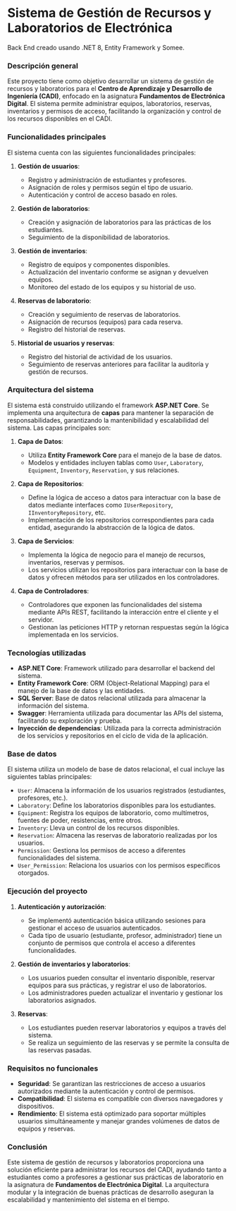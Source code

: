 # Sistema de Gestión de Recursos y Laboratorios de Electrónica

Back End creado usando .NET 8, Entity Framework y Somee.

### Descripción general

Este proyecto tiene como objetivo desarrollar un sistema de gestión de recursos y laboratorios para el **Centro de Aprendizaje y Desarrollo de Ingeniería (CADI)**, enfocado en la asignatura **Fundamentos de Electrónica Digital**. El sistema permite administrar equipos, laboratorios, reservas, inventarios y permisos de acceso, facilitando la organización y control de los recursos disponibles en el CADI.

### Funcionalidades principales

El sistema cuenta con las siguientes funcionalidades principales:

1. **Gestión de usuarios**:
   - Registro y administración de estudiantes y profesores.
   - Asignación de roles y permisos según el tipo de usuario.
   - Autenticación y control de acceso basado en roles.

2. **Gestión de laboratorios**:
   - Creación y asignación de laboratorios para las prácticas de los estudiantes.
   - Seguimiento de la disponibilidad de laboratorios.

3. **Gestión de inventarios**:
   - Registro de equipos y componentes disponibles.
   - Actualización del inventario conforme se asignan y devuelven equipos.
   - Monitoreo del estado de los equipos y su historial de uso.

4. **Reservas de laboratorio**:
   - Creación y seguimiento de reservas de laboratorios.
   - Asignación de recursos (equipos) para cada reserva.
   - Registro del historial de reservas.

5. **Historial de usuarios y reservas**:
   - Registro del historial de actividad de los usuarios.
   - Seguimiento de reservas anteriores para facilitar la auditoría y gestión de recursos.

### Arquitectura del sistema

El sistema está construido utilizando el framework **ASP.NET Core**. Se implementa una arquitectura de **capas** para mantener la separación de responsabilidades, garantizando la mantenibilidad y escalabilidad del sistema. Las capas principales son:

1. **Capa de Datos**: 
   - Utiliza **Entity Framework Core** para el manejo de la base de datos.
   - Modelos y entidades incluyen tablas como `User`, `Laboratory`, `Equipment`, `Inventory`, `Reservation`, y sus relaciones.

2. **Capa de Repositorios**:
   - Define la lógica de acceso a datos para interactuar con la base de datos mediante interfaces como `IUserRepository`, `IInventoryRepository`, etc.
   - Implementación de los repositorios correspondientes para cada entidad, asegurando la abstracción de la lógica de datos.

3. **Capa de Servicios**:
   - Implementa la lógica de negocio para el manejo de recursos, inventarios, reservas y permisos.
   - Los servicios utilizan los repositorios para interactuar con la base de datos y ofrecen métodos para ser utilizados en los controladores.

4. **Capa de Controladores**:
   - Controladores que exponen las funcionalidades del sistema mediante APIs REST, facilitando la interacción entre el cliente y el servidor.
   - Gestionan las peticiones HTTP y retornan respuestas según la lógica implementada en los servicios.

### Tecnologías utilizadas

- **ASP.NET Core**: Framework utilizado para desarrollar el backend del sistema.
- **Entity Framework Core**: ORM (Object-Relational Mapping) para el manejo de la base de datos y las entidades.
- **SQL Server**: Base de datos relacional utilizada para almacenar la información del sistema.
- **Swagger**: Herramienta utilizada para documentar las APIs del sistema, facilitando su exploración y prueba.
- **Inyección de dependencias**: Utilizada para la correcta administración de los servicios y repositorios en el ciclo de vida de la aplicación.

### Base de datos

El sistema utiliza un modelo de base de datos relacional, el cual incluye las siguientes tablas principales:

- `User`: Almacena la información de los usuarios registrados (estudiantes, profesores, etc.).
- `Laboratory`: Define los laboratorios disponibles para los estudiantes.
- `Equipment`: Registra los equipos de laboratorio, como multímetros, fuentes de poder, resistencias, entre otros.
- `Inventory`: Lleva un control de los recursos disponibles.
- `Reservation`: Almacena las reservas de laboratorio realizadas por los usuarios.
- `Permission`: Gestiona los permisos de acceso a diferentes funcionalidades del sistema.
- `User_Permission`: Relaciona los usuarios con los permisos específicos otorgados.

### Ejecución del proyecto

1. **Autenticación y autorización**: 
   - Se implementó autenticación básica utilizando sesiones para gestionar el acceso de usuarios autenticados.
   - Cada tipo de usuario (estudiante, profesor, administrador) tiene un conjunto de permisos que controla el acceso a diferentes funcionalidades.

2. **Gestión de inventarios y laboratorios**: 
   - Los usuarios pueden consultar el inventario disponible, reservar equipos para sus prácticas, y registrar el uso de laboratorios.
   - Los administradores pueden actualizar el inventario y gestionar los laboratorios asignados.

3. **Reservas**: 
   - Los estudiantes pueden reservar laboratorios y equipos a través del sistema.
   - Se realiza un seguimiento de las reservas y se permite la consulta de las reservas pasadas.

### Requisitos no funcionales

- **Seguridad**: Se garantizan las restricciones de acceso a usuarios autorizados mediante la autenticación y control de permisos.
- **Compatibilidad**: El sistema es compatible con diversos navegadores y dispositivos.
- **Rendimiento**: El sistema está optimizado para soportar múltiples usuarios simultáneamente y manejar grandes volúmenes de datos de equipos y reservas.

### Conclusión

Este sistema de gestión de recursos y laboratorios proporciona una solución eficiente para administrar los recursos del CADI, ayudando tanto a estudiantes como a profesores a gestionar sus prácticas de laboratorio en la asignatura de **Fundamentos de Electrónica Digital**. La arquitectura modular y la integración de buenas prácticas de desarrollo aseguran la escalabilidad y mantenimiento del sistema en el tiempo.
